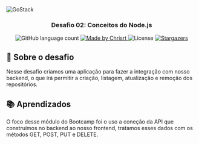 <img alt="GoStack" src="https://storage.googleapis.com/golden-wind/bootcamp-gostack/header-desafios.png" />

<h3 align="center">
  Desafio 02: Conceitos do Node.js
</h3>

<p align="center">
  <img alt="GitHub language count" src="https://img.shields.io/github/languages/count/ChristySchott/gostack-desafio-conceitos-node?color=%2304D361">

  <a href="https://rocketseat.com.br">
    <img alt="Made by Chrisrt" src="https://img.shields.io/badge/made%20by-Christy-%2304D361">
  </a>

  <img alt="License" src="https://img.shields.io/badge/license-MIT-%2304D361">

  <a href="https://github.com/ChristySchott/gostack-desafio-conceitos-node/stargazers">
    <img alt="Stargazers" src="https://img.shields.io/github/stars/ChristySchott/gostack-desafio-conceitos-node?style=social">
  </a>
</p>

## :rocket: Sobre o desafio

Nesse desafio criamos uma aplicação para fazer a integração com nosso backend, o que irá permitir a criação, listagem, atualização e remoção dos repositórios.

## :books: Aprendizados

O foco desse módulo do Bootcamp foi o uso a coneção da API que construímos no backend ao nosso frontend, tratamos esses dados com os métodos GET, POST, PUT e DELETE.
